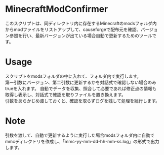 # MinecraftModConfirmer
このスクリプトは、同ディレクトリ内に存在するMinecraftのmodsフォルダ内からmodファイルをリストアップして、causeforgeで配布元を確認、バージョン参照を行い、最新バージョンが出ている場合自動で更新するためのツールです。    

# Usage
スクリプトをmodsフォルダの中に入れて、フォルダ内で実行します。  
第一引数にバージョン、第二引数に更新するかを対話式で確認しない場合のみtrueを入れます。
自動でデータを収集、照合して必要であれば修正点の情報も取得し表示し、対話式で確認を取りファイルを置き換えます。  
引数をあらかじめ渡しておくと、確認を取らずログを残して処理を続行します。  
  
# Note
引数を渡して、自動で更新するように実行した場合modsフォルダ内に自動でmmcディレクトリを作成し、「mmc-yy-mm-dd-hh-mm-ss.log」の形式で出力します。